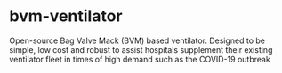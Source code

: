 # bvm-ventilator
Open-source Bag Valve Mack (BVM) based ventilator. Designed to be simple, low cost and robust to assist hospitals supplement their existing ventilator fleet in times of high demand such as the COVID-19 outbreak
